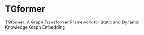 # TGformer
TGformer: A Graph Transformer Framework for Static and Dynamic Knowledge Graph Embedding
